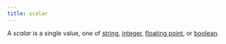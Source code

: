 ```yaml
---
title: scalar
---
```


A _scalar_ is a single value, one of [string](g), [integer](g), [floating point](g), or [boolean](g).
